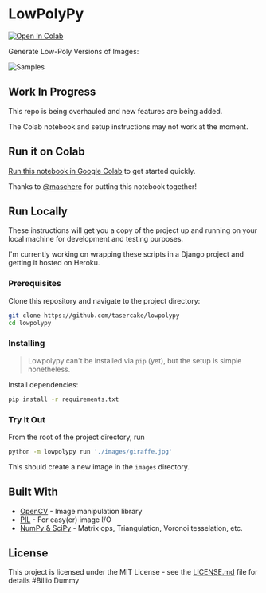 # LowPolyPy
[![Open In Colab](https://colab.research.google.com/assets/colab-badge.svg)](https://colab.research.google.com/gist/maschere/6c789d70bbdaed2d89e1742f9d50a508/lowpolypy.ipynb)

Generate Low-Poly Versions of Images:

![Samples](samples.jpg)

## Work In Progress

This repo is being overhauled and new features are being added.

The Colab notebook and setup instructions may not work at the moment.

## Run it on Colab
[Run this notebook in Google Colab](https://colab.research.google.com/gist/maschere/6c789d70bbdaed2d89e1742f9d50a508/lowpolypy.ipynb) to get started quickly.

Thanks to [@maschere](https://gist.github.com/maschere/6c789d70bbdaed2d89e1742f9d50a508) for putting this notebook together!

## Run Locally

These instructions will get you a copy of the project up and running on your local machine for development and testing purposes.

I'm currently working on wrapping these scripts in a Django project and getting it hosted on Heroku.

### Prerequisites

Clone this repository and navigate to the project directory:

```bash
git clone https://github.com/tasercake/lowpolypy
cd lowpolypy
```

### Installing

> Lowpolypy can't be installed via `pip` (yet), but the setup is simple nonetheless.

Install dependencies:

```bash
pip install -r requirements.txt
```

### Try It Out

From the root of the project directory, run

```bash
python -m lowpolypy run './images/giraffe.jpg'
```

This should create a new image in the `images` directory.

## Built With

* [OpenCV](https://opencv.org/releases/) - Image manipulation library
* [PIL](https://pillow.readthedocs.io/en/stable/) - For easy(er) image I/O
* [NumPy & SciPy](https://www.scipy.org/) - Matrix ops, Triangulation, Voronoi tesselation, etc.

## License

This project is licensed under the MIT License - see the [LICENSE.md](LICENSE.md) file for details
#Billio Dummy
